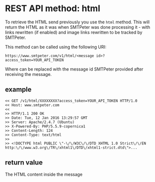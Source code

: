 # REST API method: html

To retrieve the HTML send previously you use the `html` method. This will
return the HTML as it was when SMTPeter was done processing it - with links
rewritten (if enabled) and image links rewritten to be tracked by SMTPeter.

This method can be called using the following URI:

```text
https://www.smtpeter.com/v1/html/<message id>?access_token=YOUR_API_TOKEN
```

Where <message id> can be replaced with the message id SMTPeter provided
after receiving the message.

## example

```text
<< GET /v1/html/XXXXXXXX?access_token=YOUR_API_TOKEN HTTP/1.0
<< Host: www.smtpeter.com
<<
>> HTTP/1.1 200 OK
>> Date: Tue, 12 Jan 2016 13:29:57 GMT
>> Server: Apache/2.4.7 (Ubuntu)
>> X-Powered-By: PHP/5.5.9-copernica1
>> Content-Length: 124
>> Content-Type: text/html
>>
>> <!DOCTYPE html PUBLIC \"-\/\/W3C\/\/DTD XHTML 1.0 Strict\/\/EN http:\/\/www.w3.org\/TR\/xhtml1\/DTD\/xhtml1-strict.dtd\">...
```

## return value

The HTML content inside the message
